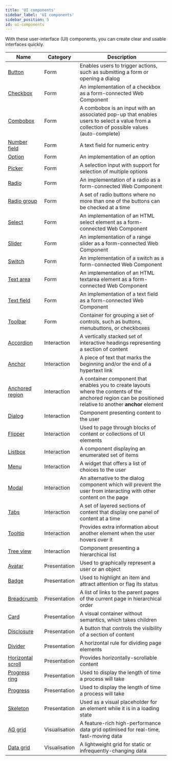 ```yaml
---
title: 'UI components'
sidebar_label: 'UI components'
sidebar_position: 5
id: ui-components
---
```


With these user-interface (UI) components, you can create clear and usable interfaces quickly.

| Name                                                                                         | Category      | Description                                                                                                                                                 |
|----------------------------------------------------------------------------------------------|---------------|-------------------------------------------------------------------------------------------------------------------------------------------------------------|
| [Button](docs/04_web/02_web-components/01_form/01_button.md)                                 | Form          | Enables users to trigger actions, such as submitting a form or opening a dialog                                                                             |
| [Checkbox](docs/04_web/02_web-components/01_form/02_checkbox.md)	                            | Form          | An implementation of a checkbox as a form-connected Web Component                                                                                           |
| [Combobox](docs/04_web/02_web-components/01_form/03_combobox.md)                             | Form          | A combobox is an input with an associated pop-up that enables users to select a value from a collection of possible values (auto-complete)                  |
| [Number field](docs/04_web/02_web-components/01_form/04_number-field.md)	                    | Form          | A text field for numeric entry                                                                                                                              |
| [Option](docs/04_web/02_web-components/01_form/05_option.md)	                                | Form          | An implementation of an option                                                                                                                              |
| [Picker](docs/04_web/02_web-components/01_form/06_picker.md)                                 | Form          | A selection input with support for selection of multiple options                                                                                            |
| [Radio](docs/04_web/02_web-components/01_form/07_radio.md)		                                 | Form          | An implementation of a radio as a form-connected Web Component                                                                                              |
| [Radio group](docs/04_web/02_web-components/01_form/08_radio-group.md)	                      | Form          | A set of radio buttons where no more than one of the buttons can be checked at a time                                                                       |
| [Select](docs/04_web/02_web-components/01_form/09_select.md)                                 | Form          | An implementation of an HTML select element as a form-connected Web Component                                                                               |
| [Slider](docs/04_web/02_web-components/01_form/10_slider.md) 		                              | Form          | An implementation of a range slider as a form-connected Web Component                                                                                       |
| [Switch](docs/04_web/02_web-components/01_form/11_switch.md)		                               | Form          | An implementation of a switch as a form-connected Web Component                                                                                             |
| [Text area](docs/04_web/02_web-components/01_form/12_text-area.md)	                          | Form          | An implementation of an HTML textarea element as a form-connected Web Component                                                                             |
| [Text field](docs/04_web/02_web-components/01_form/13_text-field.md)                         | Form          | An implementation of a text field as a form-connected Web Component                                                                                         |
| [Toolbar](docs/04_web/02_web-components/01_form/14_toolbar.md) 		                            | Form          | Container for grouping a set of controls, such as buttons, menubuttons, or checkboxes                                                                       |
| [Accordion](docs/04_web/02_web-components/03_interaction/01_accordion.md)	 	                 | Interaction   | A vertically stacked set of interactive headings representing a section of content                                                                          |
| [Anchor](docs/04_web/02_web-components/03_interaction/02_anchor.md)		                        | Interaction   | A piece of text that marks the beginning and/or the end of a hypertext link                                                                                 |
| [Anchored region](docs/04_web/02_web-components/03_interaction/03_anchored-region.md) 	      | Interaction   | A container component that enables you to create layouts where the contents of the anchored region can be positioned relative to another **anchor** element |
| [Dialog](docs/04_web/02_web-components/03_interaction/04_dialog.md) 		                       | Interaction   | Component presenting content to the user                                                                                                                    |
| [Flipper](docs/04_web/02_web-components/03_interaction/05_flipper.md) 		                     | Interaction   | Used to page through blocks of content or collections of UI elements                                                                                        |
| [Listbox](docs/04_web/02_web-components/03_interaction/06_listbox.md) 		                     | Interaction   | A component displaying an enumerated set of items                                                                                                           |
| [Menu](docs/04_web/02_web-components/03_interaction/07_menu.md) 		                           | Interaction   | A widget that offers a list of choices to the user                                                                                                          |
| [Modal](docs/04_web/02_web-components/03_interaction/08_modal.md) 	                          | Interaction   | An alternative to the dialog component which will prevent the user from interacting with other content on the page                                          |
| [Tabs](docs/04_web/02_web-components/03_interaction/09_tabs.md) 	                            | Interaction   | A set of layered sections of content that display one panel of content at a time                                                                            |
| [Tooltip](docs/04_web/02_web-components/03_interaction/10_tooltip.md) 		                     | Interaction   | Provides extra information about another element when the user hovers over it                                                                               |
| [Tree view](docs/04_web/02_web-components/03_interaction/11_tree-view.md) 	                  | Interaction   | Component presenting a hierarchical list                                                                                                                    |
| [Avatar](docs/04_web/02_web-components/04_presentation/01_avatar.md) 	                       | Presentation  | Used to graphically represent a user or an object                                                                                                           |
| [Badge](docs/04_web/02_web-components/04_presentation/02_badge.md) 	                         | Presentation  | Used to highlight an item and attract attention or flag its status                                                                                          |
| [Breadcrumb](docs/04_web/02_web-components/04_presentation/03_breadcrumb.md) 	               | Presentation  | A list of links to the parent pages of the current page in hierarchical order                                                                               |
| [Card](docs/04_web/02_web-components/04_presentation/04_card.md) 		                          | Presentation  | A visual container without semantics, which takes children                                                                                                  |
| [Disclosure](docs/04_web/02_web-components/04_presentation/05_disclosure.md) 		              | Presentation  | A button that controls the visibility of a section of content                                                                                               |
| [Divider](docs/04_web/02_web-components/04_presentation/06_divider.md) 		                    | Presentation  | A horizontal rule for dividing page elements                                                                                                                |
| [Horizontal scroll](docs/04_web/02_web-components/04_presentation/07_horizontal-scroll.md) 	 | Presentation  | Provides horizontally-scrollable content                                                                                                                    |
| [Progress ring](docs/04_web/02_web-components/04_presentation/08_progress-ring.md) 		        | Presentation  | Used to display the length of time a process will take                                                                                                      |
| [Progress](docs/04_web/02_web-components/04_presentation/09_progress.md) 		                  | Presentation  | Used to display the length of time a process will take                                                                                                      |
| [Skeleton](docs/04_web/02_web-components/04_presentation/10_skeleton.md) 	                   | Presentation  | Used as a visual placeholder for an element while it is in a loading state                                                                                  |
| [AG grid](/docs/04_web/02_web-components/02_grids/01_ag-grid/0-introduction.md) 		           | Visualisation | A feature-rich high-performance data grid optimised for real-time, fast-moving data                                                                         |
| [Data grid](docs/04_web/02_web-components/02_grids/02_data-grid.md) 		                       | Visualisation | A lightweight grid for static or infrequently-changing data                                                                                                 |
